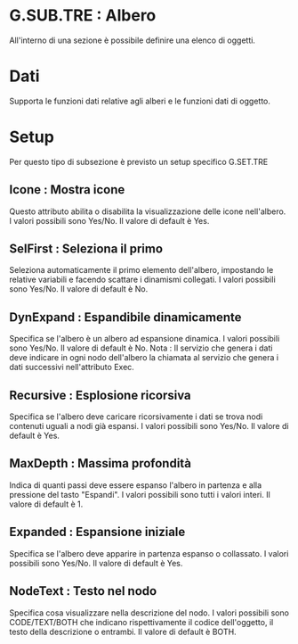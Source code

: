 # G.SUB.TRE :  Albero

All'interno di una sezione è possibile definire una elenco di oggetti.

# Dati

Supporta le funzioni dati relative agli alberi e le funzioni dati di oggetto.

# Setup

Per questo tipo di subsezione è previsto un setup specifico G.SET.TRE

## Icone :  Mostra icone
Questo attributo abilita o disabilita la visualizzazione delle icone nell'albero. I valori possibili sono Yes/No. Il valore di default è Yes.
## SelFirst :  Seleziona il primo
Seleziona automaticamente il primo elemento dell'albero, impostando le relative variabili e facendo scattare i dinamismi collegati. I valori possibili sono Yes/No. Il valore di default è No.
## DynExpand :  Espandibile dinamicamente
Specifica se l'albero è un albero ad espansione dinamica. I valori possibili sono Yes/No. Il valore di default è No.
Nota :  Il servizio che genera i dati deve indicare in ogni nodo dell'albero la chiamata al servizio che genera i dati successivi nell'attributo Exec.
## Recursive :  Esplosione ricorsiva
Specifica se l'albero deve caricare ricorsivamente i dati se trova nodi contenuti uguali a nodi già espansi.  I valori possibili sono Yes/No. Il valore di default è Yes.
## MaxDepth :  Massima profondità
Indica di quanti passi deve essere espanso l'albero in partenza e alla pressione del tasto "Espandi". I valori possibili sono tutti i valori interi. Il valore di default è 1.
## Expanded :  Espansione iniziale
Specifica se l'albero deve apparire in partenza espanso o collassato. I valori possibili sono Yes/No. Il valore di default è Yes.
## NodeText :  Testo nel nodo
Specifica cosa visualizzare nella descrizione del nodo. I valori possibili sono CODE/TEXT/BOTH che indicano rispettivamente il codice dell'oggetto, il testo della descrizione o entrambi. Il valore di default è BOTH.

